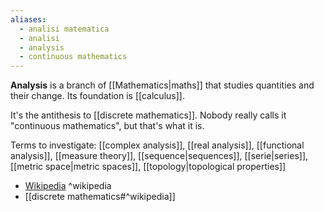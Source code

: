 ```yaml
---
aliases:
  - analisi matematica
  - analisi
  - analysis
  - continuous mathematics
---
```

**Analysis** is a branch of [[Mathematics|maths]] that studies quantities and their change.
Its foundation is [[calculus]].

It's the antithesis to [[discrete mathematics]]. Nobody really calls it "continuous mathematics", but that's what it is.

Terms to investigate: [[complex analysis]], [[real analysis]], [[functional analysis]], [[measure theory]], [[sequence|sequences]], [[serie|series]], [[metric space|metric spaces]], [[topology|topological properties]]

- [Wikipedia](https://en.wikipedia.org/wiki/Mathematical_analysis) ^wikipedia
- [[discrete mathematics#^wikipedia]]